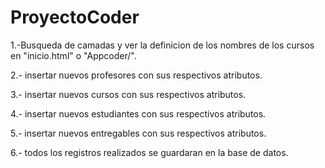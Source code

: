 # ProyectoCoder

1.-Busqueda de camadas y ver la definicion de los nombres de los cursos en "inicio.html" o "Appcoder/".

2.- insertar nuevos profesores con sus respectivos atributos.

3.- insertar nuevos cursos con sus respectivos atributos.

4.- insertar nuevos estudiantes con sus respectivos atributos.

5.- insertar nuevos entregables con sus respectivos atributos.

6.- todos los registros realizados se guardaran en la base de datos.
